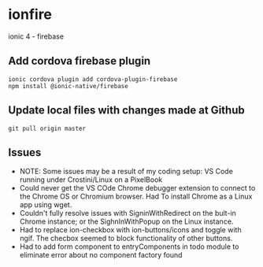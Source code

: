# ionfire
ionic 4 - firebase

## Add cordova firebase plugin

    ionic cordova plugin add cordova-plugin-firebase
    npm install @ionic-native/firebase

## Update local files with changes made at Github

    git pull origin master

## Issues
- NOTE: Some issues may be a result of my coding setup: VS Code running under Crostini/Linux on a PixelBook
- Could never get the VS COde Chrome debugger extension to connect to the Chrome OS or Chromium browser. Had To install Chrome as a Linux app using wget.
- Couldn't fully resolve issues with SigninWithRedirect on the bult-in Chrome instance; or the SighnInWithPopup on the Linux instance.
- Had to replace ion-checkbox with ion-buttons/icons and toggle with ngif. The checbox seemed to block functionality of other buttons.
- Had to add form component to entryComponents in todo module to eliminate error about no component factory found

